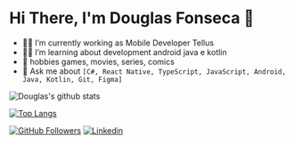 # Hi There, I'm Douglas Fonseca 👋

- 🧙‍♂️ I’m currently working as Mobile Developer Tellus
- 👨‍💻 I’m learning about development android java e kotlin
- 🌱 hobbies games, movies, series, comics
- 💬 Ask me about `[C#, React Native, TypeScript, JavaScript, Android, Java, Kotlin, Git, Figma]` 

![Douglas's github stats](https://github-readme-stats.vercel.app/api?username=douglasfonseca22&show_icons=true&theme=midnight-purple)

[![Top Langs](https://github-readme-stats.vercel.app/api/top-langs/?username=douglasfonseca22&layout=compact&show_icons=true&theme=midnight-purple)](https://github.com/anuraghazra/github-readme-stats)

[![GitHub Followers](https://img.shields.io/github/followers/douglasfonseca22?style=flat&labelColor=0D0D0D&logo=Github&Color=white)](https://github.com/douglasfonseca22)
[![Linkedin](https://img.shields.io/badge/-LinkedIn-060606?style=flat&labelColor=0D0D0D&logo=Linkedin&Color=white)](https://www.linkedin.com/in/douglas-fonseca-558ab1187/)
